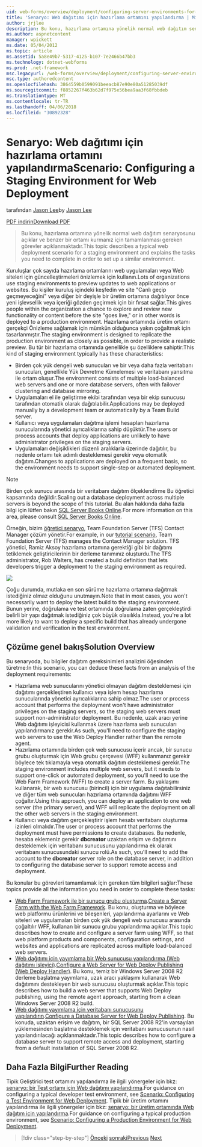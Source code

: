 ```yaml
---
uid: web-forms/overview/deployment/configuring-server-environments-for-web-deployment/scenario-configuring-a-staging-environment-for-web-deployment
title: 'Senaryo: Web dağıtımı için hazırlama ortamını yapılandırma | Microsoft Docs'
author: jrjlee
description: Bu konu, hazırlama ortamına yönelik normal web dağıtım senaryosunu açıklar ve benzer env ayarlamak için tamamlanması gereken görevler açıklanmaktadır...
ms.author: aspnetcontent
manager: wpickett
ms.date: 05/04/2012
ms.topic: article
ms.assetid: 5a8e49b7-5317-4125-b107-7e2466b47bb3
ms.technology: dotnet-webforms
ms.prod: .net-framework
msc.legacyurl: /web-forms/overview/deployment/configuring-server-environments-for-web-deployment/scenario-configuring-a-staging-environment-for-web-deployment
msc.type: authoredcontent
ms.openlocfilehash: 3864559b0599091beeacb87e90e80a51285039df
ms.sourcegitcommit: f8852267f463b62d7f975e56bea9aa3f68fbbdeb
ms.translationtype: MT
ms.contentlocale: tr-TR
ms.lasthandoff: 04/06/2018
ms.locfileid: "30892328"
---
```

<a name="scenario-configuring-a-staging-environment-for-web-deployment"></a><span data-ttu-id="c1c44-103">Senaryo: Web dağıtımı için hazırlama ortamını yapılandırma</span><span class="sxs-lookup"><span data-stu-id="c1c44-103">Scenario: Configuring a Staging Environment for Web Deployment</span></span>
====================
<span data-ttu-id="c1c44-104">tarafından [Jason Lee](https://github.com/jrjlee)</span><span class="sxs-lookup"><span data-stu-id="c1c44-104">by [Jason Lee](https://github.com/jrjlee)</span></span>

[<span data-ttu-id="c1c44-105">PDF indirin</span><span class="sxs-lookup"><span data-stu-id="c1c44-105">Download PDF</span></span>](https://msdnshared.blob.core.windows.net/media/MSDNBlogsFS/prod.evol.blogs.msdn.com/CommunityServer.Blogs.Components.WeblogFiles/00/00/00/63/56/8130.DeployingWebAppsInEnterpriseScenarios.pdf)

> <span data-ttu-id="c1c44-106">Bu konu, hazırlama ortamına yönelik normal web dağıtım senaryosunu açıklar ve benzer bir ortamı kurmanız için tamamlanması gereken görevler açıklanmaktadır.</span><span class="sxs-lookup"><span data-stu-id="c1c44-106">This topic describes a typical web deployment scenario for a staging environment and explains the tasks you need to complete in order to set up a similar environment.</span></span>


<span data-ttu-id="c1c44-107">Kuruluşlar çok sayıda hazırlama ortamlarını web uygulamaları veya Web siteleri için güncelleştirmeleri önizlemek için kullanın.</span><span class="sxs-lookup"><span data-stu-id="c1c44-107">Lots of organizations use staging environments to preview updates to web applications or websites.</span></span> <span data-ttu-id="c1c44-108">Bu kişiler kuruluş içindeki keşfedin ve site "Canlı geçip geçmeyeceğini" veya diğer bir deyişle bir üretim ortamına dağıtılıyor önce yeni işlevsellik veya içeriği gözden geçirmek için bir fırsat sağlar.</span><span class="sxs-lookup"><span data-stu-id="c1c44-108">This gives people within the organization a chance to explore and review new functionality or content before the site "goes live," or in other words is deployed to a production environment.</span></span> <span data-ttu-id="c1c44-109">Hazırlama ortamında üretim ortamı gerçekçi Önizleme sağlamak için mümkün olduğunca yakın çoğaltmak için tasarlanmıştır.</span><span class="sxs-lookup"><span data-stu-id="c1c44-109">The staging environment is designed to replicate the production environment as closely as possible, in order to provide a realistic preview.</span></span> <span data-ttu-id="c1c44-110">Bu tür bir hazırlama ortamında genellikle şu özelliklere sahiptir:</span><span class="sxs-lookup"><span data-stu-id="c1c44-110">This kind of staging environment typically has these characteristics:</span></span>

- <span data-ttu-id="c1c44-111">Birden çok yük dengeli web sunucuları ve bir veya daha fazla veritabanı sunucuları, genellikle Yük Devretme Kümelemesi ve veritabanı yansıtma ile ortam oluşur.</span><span class="sxs-lookup"><span data-stu-id="c1c44-111">The environment consists of multiple load-balanced web servers and one or more database servers, often with failover clustering and database mirroring.</span></span>
- <span data-ttu-id="c1c44-112">Uygulamaları el ile geliştirme ekibi tarafından veya bir ekip sunucusu tarafından otomatik olarak dağıtılabilir.</span><span class="sxs-lookup"><span data-stu-id="c1c44-112">Applications may be deployed manually by a development team or automatically by a Team Build server.</span></span>
- <span data-ttu-id="c1c44-113">Kullanıcı veya uygulamaları dağıtma işlemi hesapları hazırlama sunucularında yönetici ayrıcalıklarına sahip düşüktür.</span><span class="sxs-lookup"><span data-stu-id="c1c44-113">The users or process accounts that deploy applications are unlikely to have administrator privileges on the staging servers.</span></span>
- <span data-ttu-id="c1c44-114">Uygulamaları değişiklikleri düzenli aralıklarla üzerinde dağıtılır, bu nedenle ortamı tek adımlı desteklemesi gerekir veya otomatik dağıtım.</span><span class="sxs-lookup"><span data-stu-id="c1c44-114">Changes to applications are deployed on a frequent basis, so the environment needs to support single-step or automated deployment.</span></span>

> [!NOTE]
> <span data-ttu-id="c1c44-115">Birden çok sunucu arasında bir veritabanı dağıtım ölçeklendirme Bu öğretici kapsamında değildir.</span><span class="sxs-lookup"><span data-stu-id="c1c44-115">Scaling out a database deployment across multiple servers is beyond the scope of this tutorial.</span></span> <span data-ttu-id="c1c44-116">Bu alan hakkında daha fazla bilgi için lütfen bakın [SQL Server Books Online](https://technet.microsoft.com/library/ms130214.aspx).</span><span class="sxs-lookup"><span data-stu-id="c1c44-116">For more information on this area, please consult [SQL Server Books Online](https://technet.microsoft.com/library/ms130214.aspx).</span></span>


<span data-ttu-id="c1c44-117">Örneğin, bizim [öğretici senaryo](../deploying-web-applications-in-enterprise-scenarios/enterprise-web-deployment-scenario-overview.md), Team Foundation Server (TFS) Contact Manager çözüm yönetir.</span><span class="sxs-lookup"><span data-stu-id="c1c44-117">For example, in our [tutorial scenario](../deploying-web-applications-in-enterprise-scenarios/enterprise-web-deployment-scenario-overview.md), Team Foundation Server (TFS) manages the Contact Manager solution.</span></span> <span data-ttu-id="c1c44-118">TFS yönetici, Ramiz Aksoy hazırlama ortamına gerektiği gibi bir dağıtımı tetiklemek geliştiricilerinin bir derleme tanımınız oluşturdu.</span><span class="sxs-lookup"><span data-stu-id="c1c44-118">The TFS administrator, Rob Walters, has created a build definition that lets developers trigger a deployment to the staging environment as required.</span></span>

![](scenario-configuring-a-staging-environment-for-web-deployment/_static/image1.png)

<span data-ttu-id="c1c44-119">Çoğu durumda, mutlaka en son sürüme hazırlama ortamına dağıtmak istediğiniz olmaz olduğunu unutmayın.</span><span class="sxs-lookup"><span data-stu-id="c1c44-119">Note that in most cases, you won't necessarily want to deploy the latest build to the staging environment.</span></span> <span data-ttu-id="c1c44-120">Bunun yerine, doğrulama ve test ortamında doğrulama zaten gerçekleştirdi belirli bir yapı dağıtmak istediğiniz çok büyük olasılıkla.</span><span class="sxs-lookup"><span data-stu-id="c1c44-120">Instead, you're a lot more likely to want to deploy a specific build that has already undergone validation and verification in the test environment.</span></span>

## <a name="solution-overview"></a><span data-ttu-id="c1c44-121">Çözüme genel bakış</span><span class="sxs-lookup"><span data-stu-id="c1c44-121">Solution Overview</span></span>

<span data-ttu-id="c1c44-122">Bu senaryoda, bu bilgiler dağıtım gereksinimleri analizini öğesinden türetme:</span><span class="sxs-lookup"><span data-stu-id="c1c44-122">In this scenario, you can deduce these facts from an analysis of the deployment requirements:</span></span>

- <span data-ttu-id="c1c44-123">Hazırlama web sunucularını yönetici olmayan dağıtım desteklemesi için dağıtımı gerçekleştiren kullanıcı veya işlem hesap hazırlama sunucularında yönetici ayrıcalıklarına sahip olmaz.</span><span class="sxs-lookup"><span data-stu-id="c1c44-123">The user or process account that performs the deployment won't have administrator privileges on the staging servers, so the staging web servers must support non-administrator deployment.</span></span> <span data-ttu-id="c1c44-124">Bu nedenle, uzak aracı yerine Web dağıtımı işleyicisi kullanmak üzere hazırlama web sunucuları yapılandırmanız gerekir.</span><span class="sxs-lookup"><span data-stu-id="c1c44-124">As such, you'll need to configure the staging web servers to use the Web Deploy Handler rather than the remote agent.</span></span>
- <span data-ttu-id="c1c44-125">Hazırlama ortamında birden çok web sunucusu içerir ancak, bir sunucu grubu oluşturmak için Web grubu çerçevesi (WFF) kullanmanız gerekir böylece tek tıklamayla veya otomatik dağıtım desteklemesi gerekir.</span><span class="sxs-lookup"><span data-stu-id="c1c44-125">The staging environment includes multiple web servers, but it needs to support one-click or automated deployment, so you'll need to use the Web Farm Framework (WFF) to create a server farm.</span></span> <span data-ttu-id="c1c44-126">Bu yaklaşımı kullanarak, bir web sunucusu (birincil) için bir uygulama dağıtabilirsiniz ve diğer tüm web sunucuları hazırlama ortamında dağıtımı WFF çoğaltır.</span><span class="sxs-lookup"><span data-stu-id="c1c44-126">Using this approach, you can deploy an application to one web server (the primary server), and WFF will replicate the deployment on all the other web servers in the staging environment.</span></span>
- <span data-ttu-id="c1c44-127">Kullanıcı veya dağıtım gerçekleştirir işlem hesabı veritabanı oluşturma izinleri olmalıdır.</span><span class="sxs-lookup"><span data-stu-id="c1c44-127">The user or process account that performs the deployment must have permissions to create databases.</span></span> <span data-ttu-id="c1c44-128">Bu nedenle, hesaba eklemeniz gerekir **dbcreator** uzaktan erişim ve dağıtımını desteklemek için veritabanı sunucusunu yapılandırma ek olarak veritabanı sunucusundaki sunucu rolü.</span><span class="sxs-lookup"><span data-stu-id="c1c44-128">As such, you'll need to add the account to the **dbcreator** server role on the database server, in addition to configuring the database server to support remote access and deployment.</span></span>

<span data-ttu-id="c1c44-129">Bu konular bu görevleri tamamlamak için gereken tüm bilgileri sağlar:</span><span class="sxs-lookup"><span data-stu-id="c1c44-129">These topics provide all the information you need in order to complete these tasks:</span></span>

- <span data-ttu-id="c1c44-130">[Web Farm Framework ile bir sunucu grubu oluşturma](creating-a-server-farm-with-the-web-farm-framework.md).</span><span class="sxs-lookup"><span data-stu-id="c1c44-130">[Create a Server Farm with the Web Farm Framework](creating-a-server-farm-with-the-web-farm-framework.md).</span></span> <span data-ttu-id="c1c44-131">Bu konu, oluşturma ve böylece web platformu ürünlerini ve bileşenleri, yapılandırma ayarlarını ve Web siteleri ve uygulamaları birden çok yük dengeli web sunucusu arasında çoğaltılır WFF, kullanan bir sunucu grubu yapılandırma açıklar.</span><span class="sxs-lookup"><span data-stu-id="c1c44-131">This topic describes how to create and configure a server farm using WFF, so that web platform products and components, configuration settings, and websites and applications are replicated across multiple load-balanced web servers.</span></span>
- <span data-ttu-id="c1c44-132">[Web dağıtımı için yayımlama bir Web sunucusu yapılandırma (Web dağıtımı işleyici)](configuring-a-web-server-for-web-deploy-publishing-web-deploy-handler.md).</span><span class="sxs-lookup"><span data-stu-id="c1c44-132">[Configure a Web Server for Web Deploy Publishing (Web Deploy Handler)](configuring-a-web-server-for-web-deploy-publishing-web-deploy-handler.md).</span></span> <span data-ttu-id="c1c44-133">Bu konu, temiz bir Windows Server 2008 R2 derleme başlatma yayımlama, uzak aracı yaklaşımı kullanarak Web dağıtımını destekleyen bir web sunucusu oluşturmak açıklar.</span><span class="sxs-lookup"><span data-stu-id="c1c44-133">This topic describes how to build a web server that supports Web Deploy publishing, using the remote agent approach, starting from a clean Windows Server 2008 R2 build.</span></span>
- <span data-ttu-id="c1c44-134">[Web dağıtımı yayımlama için veritabanı sunucusunu yapılandırın](configuring-a-database-server-for-web-deploy-publishing.md).</span><span class="sxs-lookup"><span data-stu-id="c1c44-134">[Configure a Database Server for Web Deploy Publishing](configuring-a-database-server-for-web-deploy-publishing.md).</span></span> <span data-ttu-id="c1c44-135">Bu konuda, uzaktan erişim ve dağıtım, bir SQL Server 2008 R2'in varsayılan yüklemesinden başlatma desteklemek için veritabanı sunucusunun nasıl yapılandırılacağı açıklanmaktadır.</span><span class="sxs-lookup"><span data-stu-id="c1c44-135">This topic describes how to configure a database server to support remote access and deployment, starting from a default installation of SQL Server 2008 R2.</span></span>

## <a name="further-reading"></a><span data-ttu-id="c1c44-136">Daha Fazla Bilgi</span><span class="sxs-lookup"><span data-stu-id="c1c44-136">Further Reading</span></span>

<span data-ttu-id="c1c44-137">Tipik Geliştirici test ortamını yapılandırma ile ilgili yönergeler için bkz: [senaryo: bir Test ortamı için Web dağıtımı yapılandırma](scenario-configuring-a-test-environment-for-web-deployment.md).</span><span class="sxs-lookup"><span data-stu-id="c1c44-137">For guidance on configuring a typical developer test environment, see [Scenario: Configuring a Test Environment for Web Deployment](scenario-configuring-a-test-environment-for-web-deployment.md).</span></span> <span data-ttu-id="c1c44-138">Tipik bir üretim ortamını yapılandırma ile ilgili yönergeler için bkz: [senaryo: bir üretim ortamında Web dağıtım için yapılandırma](scenario-configuring-a-production-environment-for-web-deployment.md).</span><span class="sxs-lookup"><span data-stu-id="c1c44-138">For guidance on configuring a typical production environment, see [Scenario: Configuring a Production Environment for Web Deployment](scenario-configuring-a-production-environment-for-web-deployment.md).</span></span>

> [!div class="step-by-step"]
> <span data-ttu-id="c1c44-139">[Önceki](scenario-configuring-a-test-environment-for-web-deployment.md)
> [sonraki](scenario-configuring-a-production-environment-for-web-deployment.md)</span><span class="sxs-lookup"><span data-stu-id="c1c44-139">[Previous](scenario-configuring-a-test-environment-for-web-deployment.md)
[Next](scenario-configuring-a-production-environment-for-web-deployment.md)</span></span>
